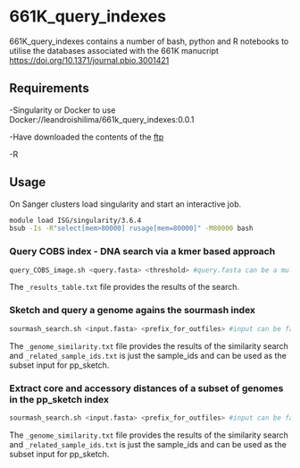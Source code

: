 # 661K_query_indexes

661K_query_indexes contains a number of bash, python and R notebooks to utilise the databases associated with the 661K manucript https://doi.org/10.1371/journal.pbio.3001421

## Requirements
-Singularity or Docker to use Docker://leandroishilima/661k_query_indexes:0.0.1

-Have downloaded the contents of the [ftp](http://ftp.ebi.ac.uk/pub/databases/ENA2018-bacteria-661k/)

-R

## Usage

On Sanger clusters load singularity and start an interactive job.
```bash
module load ISG/singularity/3.6.4
bsub -Is -R"select[mem>80000] rusage[mem=80000]" -M80000 bash
```

### Query COBS index - DNA search via a kmer based approach
 
```bash
query_COBS_image.sh <query.fasta> <threshold> #query.fasta can be a multifasta
```
The `_results_table.txt` file provides the results of the search. 

### Sketch and query a genome agains the sourmash index

```bash
sourmash_search.sh <input.fasta> <prefix_for_outfiles> #input can be fastq files as well
```
The `_genome_similarity.txt` file provides the results of the similarity search and `_related_sample_ids.txt` is just the sample_ids and can be used as the subset input for pp_sketch. 

### Extract core and accessory distances of a subset of genomes in the pp_sketch index
```bash
sourmash_search.sh <input.fasta> <prefix_for_outfiles> #input can be fastq files as well
```
The `_genome_similarity.txt` file provides the results of the similarity search and `_related_sample_ids.txt` is just the sample_ids and can be used as the subset input for pp_sketch. 



